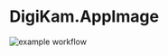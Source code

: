 # DigiKam.AppImage

![example workflow](https://github.com/nx-appbuild-hub/DigiKam.AppImage//actions/workflows/makefile.yml/badge.svg)
